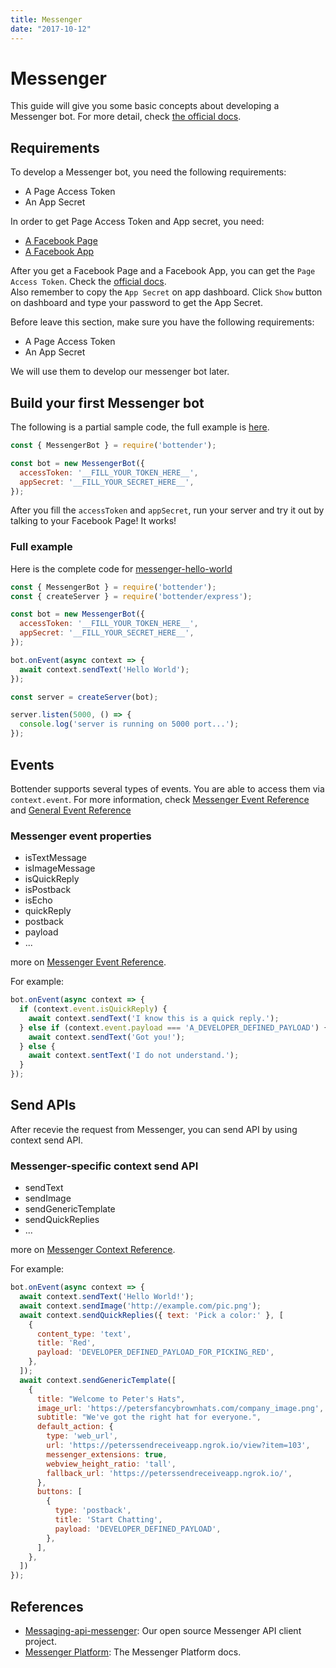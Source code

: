 ```yaml
---
title: Messenger
date: "2017-10-12"
---
```


# Messenger

This guide will give you some basic concepts about developing a Messenger bot. For more detail, check [the official docs](https://developers.facebook.com/docs/messenger-platform).

## Requirements

To develop a Messenger bot, you need the following requirements:
- A Page Access Token
- An App Secret

In order to get Page Access Token and App secret, you need:
- [A Facebook Page](https://www.facebook.com/pages/create/)
- [A Facebook App](https://developers.facebook.com/)

After you get a Facebook Page and a Facebook App, you can get the `Page Access Token`. Check the [official docs](https://developers.facebook.com/docs/messenger-platform/getting-started/app-setup).  
Also remember to copy the `App Secret` on app dashboard. Click `Show` button on dashboard and type your password to get the App Secret.

Before leave this section, make sure you have the following requirements:
- A Page Access Token
- An App Secret

We will use them to develop our messenger bot later.

## Build your first Messenger bot

The following is a partial sample code, the full example is [here](https://github.com/Yoctol/bottender/tree/master/examples/messenger-hello-world).

```js
const { MessengerBot } = require('bottender');

const bot = new MessengerBot({
  accessToken: '__FILL_YOUR_TOKEN_HERE__',
  appSecret: '__FILL_YOUR_SECRET_HERE__',
});
```

After you fill the `accessToken` and `appSecret`, run your server and try it out by talking to your Facebook Page! It works!

### Full example

Here is the complete code for [messenger-hello-world](https://github.com/Yoctol/bottender/tree/master/examples/messenger-hello-world)

```js
const { MessengerBot } = require('bottender');
const { createServer } = require('bottender/express');

const bot = new MessengerBot({
  accessToken: '__FILL_YOUR_TOKEN_HERE__',
  appSecret: '__FILL_YOUR_SECRET_HERE__',
});

bot.onEvent(async context => {
  await context.sendText('Hello World');
});

const server = createServer(bot);

server.listen(5000, () => {
  console.log('server is running on 5000 port...');
});
```

## Events

Bottender supports several types of events. You are able to access them via `context.event`.
For more information, check [Messenger Event Reference](./APIReference-MessengerEvent.md) and [General Event Reference](./APIReference-GeneralEvent.md)

### Messenger event properties

- isTextMessage
- isImageMessage
- isQuickReply
- isPostback
- isEcho
- quickReply
- postback
- payload
- ...

more on [Messenger Event Reference](./APIReference-MessengerEvent.md).

For example:

```js
bot.onEvent(async context => {
  if (context.event.isQuickReply) {
    await context.sendText('I know this is a quick reply.');
  } else if (context.event.payload === 'A_DEVELOPER_DEFINED_PAYLOAD') {
    await context.sendText('Got you!');
  } else {
    await context.sentText('I do not understand.');
  }
});
```

## Send APIs

After recevie the request from Messenger, you can send API by using context send API.

### Messenger-specific context send API

- sendText
- sendImage
- sendGenericTemplate
- sendQuickReplies
- ...

more on [Messenger Context Reference](./APIReference-MessengerContext.md).

For example:

```js
bot.onEvent(async context => {
  await context.sendText('Hello World!');
  await context.sendImage('http://example.com/pic.png');
  await context.sendQuickReplies({ text: 'Pick a color:' }, [
    {
      content_type: 'text',
      title: 'Red',
      payload: 'DEVELOPER_DEFINED_PAYLOAD_FOR_PICKING_RED',
    },
  ]);
  await context.sendGenericTemplate([
    {
      title: "Welcome to Peter's Hats",
      image_url: 'https://petersfancybrownhats.com/company_image.png',
      subtitle: "We've got the right hat for everyone.",
      default_action: {
        type: 'web_url',
        url: 'https://peterssendreceiveapp.ngrok.io/view?item=103',
        messenger_extensions: true,
        webview_height_ratio: 'tall',
        fallback_url: 'https://peterssendreceiveapp.ngrok.io/',
      },
      buttons: [
        {
          type: 'postback',
          title: 'Start Chatting',
          payload: 'DEVELOPER_DEFINED_PAYLOAD',
        },
      ],
    },
  ])
});
```

## References

- [Messaging-api-messenger](https://github.com/Yoctol/messaging-apis/tree/master/packages/messaging-api-messenger): Our open source Messenger API client project.
- [Messenger Platform](https://developers.facebook.com/docs/messenger-platform): The Messenger Platform docs.
